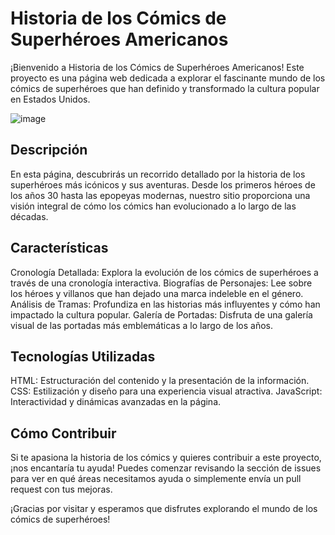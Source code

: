 <h1>Historia de los Cómics de Superhéroes Americanos</h1>

¡Bienvenido a Historia de los Cómics de Superhéroes Americanos! Este proyecto es una página web dedicada a explorar el fascinante mundo de los cómics de superhéroes que han definido y transformado la cultura popular en Estados Unidos.

![image](https://github.com/user-attachments/assets/def79f8c-f70b-43cc-86ca-e6e5864d1a8b)


<h2>Descripción</h2>

En esta página, descubrirás un recorrido detallado por la historia de los superhéroes más icónicos y sus aventuras. Desde los primeros héroes de los años 30 hasta las epopeyas modernas, nuestro sitio proporciona una visión integral de cómo los cómics han evolucionado a lo largo de las décadas.

<h2>Características</h2>

Cronología Detallada: Explora la evolución de los cómics de superhéroes a través de una cronología interactiva.
Biografías de Personajes: Lee sobre los héroes y villanos que han dejado una marca indeleble en el género.
Análisis de Tramas: Profundiza en las historias más influyentes y cómo han impactado la cultura popular.
Galería de Portadas: Disfruta de una galería visual de las portadas más emblemáticas a lo largo de los años.

<h2>Tecnologías Utilizadas</h2>

HTML: Estructuración del contenido y la presentación de la información.
CSS: Estilización y diseño para una experiencia visual atractiva.
JavaScript: Interactividad y dinámicas avanzadas en la página.

<h2>Cómo Contribuir</h2>

Si te apasiona la historia de los cómics y quieres contribuir a este proyecto, ¡nos encantaría tu ayuda! Puedes comenzar revisando la sección de issues para ver en qué áreas necesitamos ayuda o simplemente envía un pull request con tus mejoras.

¡Gracias por visitar y esperamos que disfrutes explorando el mundo de los cómics de superhéroes!
